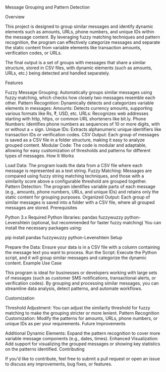 Message Grouping and Pattern Detection

Overview

This project is designed to group similar messages and identify dynamic elements such as amounts, URLs, phone numbers, and unique IDs within the message content. By leveraging fuzzy matching techniques and pattern recognition, the program can effectively categorize messages and separate the static content from variable elements like transaction amounts, verification codes, or URLs.

The final output is a set of groups with messages that share a similar structure, stored in CSV files, with dynamic elements (such as amounts, URLs, etc.) being detected and handled separately.

Features

Fuzzy Message Grouping: Automatically groups similar messages using fuzzy matching, which checks how closely two messages resemble each other.
Pattern Recognition: Dynamically detects and categorizes variable elements in messages:
Amounts: Detects currency amounts, supporting various formats like Rs, ₹, USD, etc.
URLs: Recognizes web addresses starting with http, https, or common URL shorteners like bit.ly.
Phone Numbers: Identifies phone numbers as sequences of 10 or more digits, with or without a + sign.
Unique IDs: Extracts alphanumeric unique identifiers like transaction IDs or verification codes.
CSV Output: Each group of messages is saved as a CSV file in a folder structure, making it easy to analyze grouped content.
Modular Code: The code is modular and adaptable, allowing for easy customization of thresholds and patterns for different types of messages.
How It Works

Load Data: The program loads the data from a CSV file where each message is represented as a text string.
Fuzzy Matching: Messages are compared using fuzzy string matching techniques, and those with a similarity score above a configurable threshold are grouped together.
Pattern Detection: The program identifies variable parts of each message (e.g., amounts, phone numbers, URLs, and unique IDs) and retains only the static content for grouping purposes.
Organized Output: Each group of similar messages is saved into a folder with a CSV file, where all grouped messages are stored.
Prerequisites

Python 3.x
Required Python libraries:
pandas
fuzzywuzzy
python-Levenshtein (optional, but recommended for faster fuzzy matching)
You can install the necessary packages using:


pip install pandas fuzzywuzzy python-Levenshtein
Setup

Prepare the Data: Ensure your data is in a CSV file with a column containing the message text you want to process.
Run the Script: Execute the Python script, and it will group similar messages and categorize the dynamic content.
Example Use Case

This program is ideal for businesses or developers working with large sets of messages (such as customer SMS notifications, transactional alerts, or verification codes). By grouping and processing similar messages, you can streamline data analysis, detect patterns, and automate workflows.

Customization

Threshold Adjustment: You can adjust the similarity threshold for fuzzy matching to make the grouping stricter or more lenient.
Pattern Recognition Customization: Modify the patterns for amounts, URLs, phone numbers, or unique IDs as per your requirements.
Future Improvements

Additional Dynamic Elements: Expand the pattern recognition to cover more variable message components (e.g., dates, times).
Enhanced Visualization: Add support for visualizing the grouped messages or showing key statistics on the patterns identified.
Contributing

If you'd like to contribute, feel free to submit a pull request or open an issue to discuss any improvements, bug fixes, or features.

